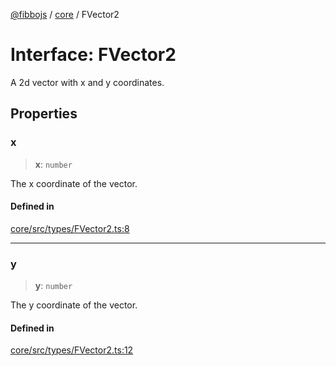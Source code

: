 [@fibbojs](/api/index) / [core](/api/core) / FVector2

# Interface: FVector2

A 2d vector with x and y coordinates.

## Properties

### x

> **x**: `number`

The x coordinate of the vector.

#### Defined in

[core/src/types/FVector2.ts:8](https://github.com/fibbojs/fibbo/blob/fe513db46f793b2520946de03583c9b4464b47bc/packages/core/src/types/FVector2.ts#L8)

***

### y

> **y**: `number`

The y coordinate of the vector.

#### Defined in

[core/src/types/FVector2.ts:12](https://github.com/fibbojs/fibbo/blob/fe513db46f793b2520946de03583c9b4464b47bc/packages/core/src/types/FVector2.ts#L12)
